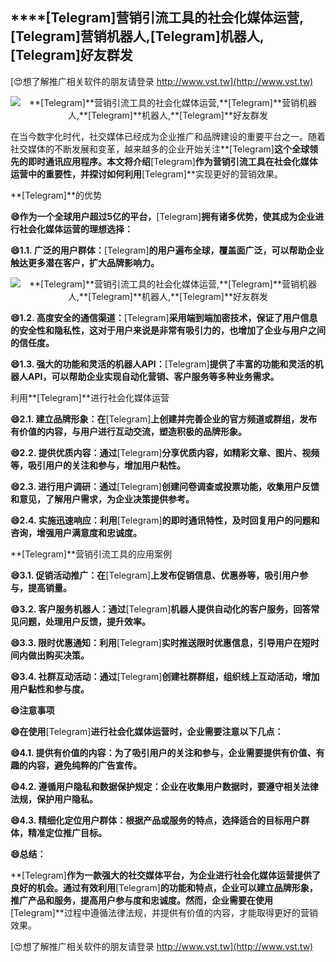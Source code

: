 ## ****[Telegram]**营销引流工具的社会化媒体运营,**[Telegram]**营销机器人,**[Telegram]**机器人,**[Telegram]**好友群发**

[😍想了解推广相关软件的朋友请登录 http://www.vst.tw](http://www.vst.tw)

 <center><img src="https://vst.tw/MP4/tuiguang/png/5.png" alt="**[Telegram]**营销引流工具的社会化媒体运营,**[Telegram]**营销机器人,**[Telegram]**机器人,**[Telegram]**好友群发"></center>

在当今数字化时代，社交媒体已经成为企业推广和品牌建设的重要平台之一。随着社交媒体的不断发展和变革，越来越多的企业开始关注**[Telegram]**这个全球领先的即时通讯应用程序。本文将介绍**[Telegram]**作为营销引流工具在社会化媒体运营中的重要性，并探讨如何利用**[Telegram]**实现更好的营销效果。

**[Telegram]**的优势

**😄作为一个全球用户超过5亿的平台，**[Telegram]**拥有诸多优势，使其成为企业进行社会化媒体运营的理想选择：**

**😄1.1. 广泛的用户群体：**[Telegram]**的用户遍布全球，覆盖面广泛，可以帮助企业触达更多潜在客户，扩大品牌影响力。**

 <center><img src="https://vst.tw/MP4/tuiguang/png/5.png" alt="**[Telegram]**营销引流工具的社会化媒体运营,**[Telegram]**营销机器人,**[Telegram]**机器人,**[Telegram]**好友群发"></center>

**😄1.2. 高度安全的通信渠道：**[Telegram]**采用端到端加密技术，保证了用户信息的安全性和隐私性，这对于用户来说是非常有吸引力的，也增加了企业与用户之间的信任度。**

**😄1.3. 强大的功能和灵活的机器人API：**[Telegram]**提供了丰富的功能和灵活的机器人API，可以帮助企业实现自动化营销、客户服务等多种业务需求。**

利用**[Telegram]**进行社会化媒体运营

**😄2.1. 建立品牌形象：在**[Telegram]**上创建并完善企业的官方频道或群组，发布有价值的内容，与用户进行互动交流，塑造积极的品牌形象。**

**😄2.2. 提供优质内容：通过**[Telegram]**分享优质内容，如精彩文章、图片、视频等，吸引用户的关注和参与，增加用户粘性。**

**😄2.3. 进行用户调研：通过**[Telegram]**创建问卷调查或投票功能，收集用户反馈和意见，了解用户需求，为企业决策提供参考。**

**😄2.4. 实施迅速响应：利用**[Telegram]**的即时通讯特性，及时回复用户的问题和咨询，增强用户满意度和忠诚度。**

**[Telegram]**营销引流工具的应用案例

**😄3.1. 促销活动推广：在**[Telegram]**上发布促销信息、优惠券等，吸引用户参与，提高销量。**

**😄3.2. 客户服务机器人：通过**[Telegram]**机器人提供自动化的客户服务，回答常见问题，处理用户反馈，提升效率。**

**😄3.3. 限时优惠通知：利用**[Telegram]**实时推送限时优惠信息，引导用户在短时间内做出购买决策。**

**😄3.4. 社群互动活动：通过**[Telegram]**创建社群群组，组织线上互动活动，增加用户黏性和参与度。**

**😄注意事项**

**😄在使用**[Telegram]**进行社会化媒体运营时，企业需要注意以下几点：**

**😄4.1. 提供有价值的内容：为了吸引用户的关注和参与，企业需要提供有价值、有趣的内容，避免纯粹的广告宣传。**

**😄4.2. 遵循用户隐私和数据保护规定：企业在收集用户数据时，要遵守相关法律法规，保护用户隐私。**

**😄4.3. 精细化定位用户群体：根据产品或服务的特点，选择适合的目标用户群体，精准定位推广目标。**

**😄总结：**

**[Telegram]**作为一款强大的社交媒体平台，为企业进行社会化媒体运营提供了良好的机会。通过有效利用**[Telegram]**的功能和特点，企业可以建立品牌形象，推广产品和服务，提高用户参与度和忠诚度。然而，企业需要在使用**[Telegram]**过程中遵循法律法规，并提供有价值的内容，才能取得更好的营销效果。

[😍想了解推广相关软件的朋友请登录 http://www.vst.tw](http://www.vst.tw)



